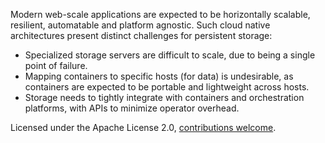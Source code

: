 Modern web-scale applications are expected to be horizontally scalable, resilient, automatable and platform agnostic. Such cloud native architectures present distinct challenges for persistent storage:

* Specialized storage servers are difficult to scale, due to being a single point of failure.
* Mapping containers to specific hosts (for data) is undesirable, as containers are expected to be portable and lightweight across hosts.
* Storage needs to tightly integrate with containers and orchestration platforms, with APIs to minimize operator overhead.

Licensed under the Apache License 2.0,  [contributions welcome](https://github.com/storageos/tutorials).
